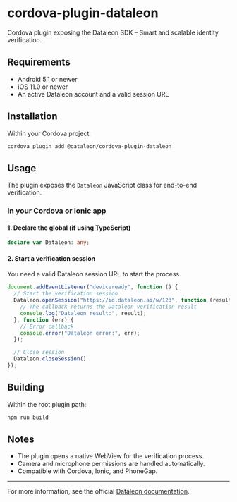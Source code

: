 # cordova-plugin-dataleon

Cordova plugin exposing the Dataleon SDK – Smart and scalable identity verification.

## Requirements

- Android 5.1 or newer
- iOS 11.0 or newer
- An active Dataleon account and a valid session URL

## Installation

Within your Cordova project:

```bash
cordova plugin add @dataleon/cordova-plugin-dataleon
```

## Usage

The plugin exposes the `Dataleon` JavaScript class for end-to-end verification.

### In your Cordova or Ionic app

#### 1. Declare the global (if using TypeScript)

```typescript
declare var Dataleon: any;
```

#### 2. Start a verification session

You need a valid Dataleon session URL to start the process.

```javascript
document.addEventListener("deviceready", function () {
  // Start the verification session
  Dataleon.openSession("https://id.dataleon.ai/w/123", function (result) {
    // The callback returns the Dataleon verification result
    console.log("Dataleon result:", result);
  }, function (err) {
    // Error callback
    console.error("Dataleon error:", err);
  });

  // Close session
  Dataleon.closeSession()
});
```

## Building

Within the root plugin path:

```bash
npm run build
```

## Notes

- The plugin opens a native WebView for the verification process.
- Camera and microphone permissions are handled automatically.
- Compatible with Cordova, Ionic, and PhoneGap.

---

For more information, see the official [Dataleon documentation](https://docs.dataleon.ai).